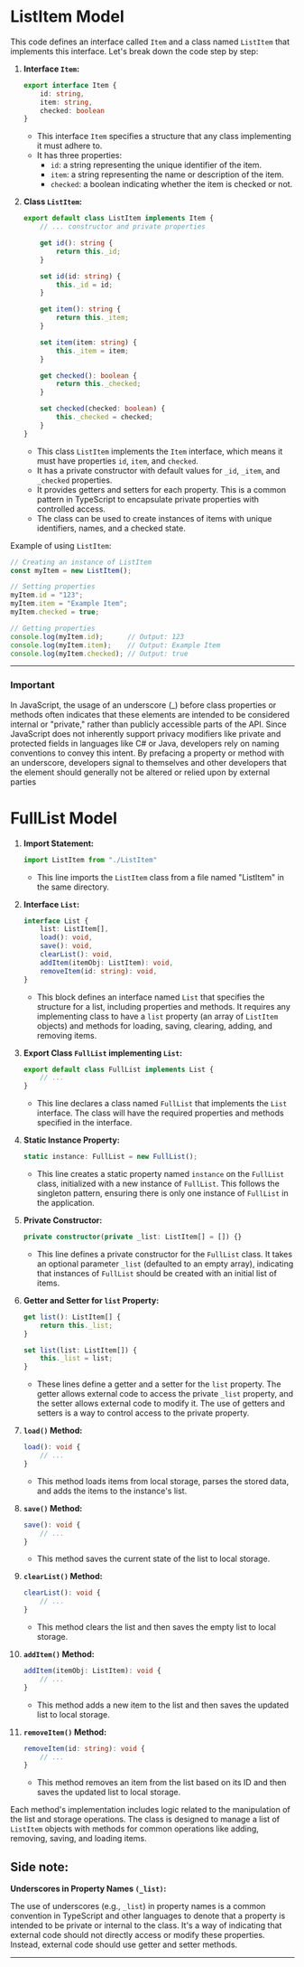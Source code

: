 # ListItem Model

This code defines an interface called `Item` and a class named `ListItem` that implements this interface. Let's break down the code step by step:

1. **Interface `Item`:**
   ```typescript
   export interface Item {
       id: string,
       item: string,
       checked: boolean
   }
   ```
   - This interface `Item` specifies a structure that any class implementing it must adhere to.
   - It has three properties:
     - `id`: a string representing the unique identifier of the item.
     - `item`: a string representing the name or description of the item.
     - `checked`: a boolean indicating whether the item is checked or not.

2. **Class `ListItem`:**
   ```typescript
   export default class ListItem implements Item {
       // ... constructor and private properties

       get id(): string {
           return this._id;
       }

       set id(id: string) {
           this._id = id;
       }

       get item(): string {
           return this._item;
       }

       set item(item: string) {
           this._item = item;
       }

       get checked(): boolean {
           return this._checked;
       }

       set checked(checked: boolean) {
           this._checked = checked;
       }
   }
   ```
   - This class `ListItem` implements the `Item` interface, which means it must have properties `id`, `item`, and `checked`.
   - It has a private constructor with default values for `_id`, `_item`, and `_checked` properties.
   - It provides getters and setters for each property. This is a common pattern in TypeScript to encapsulate private properties with controlled access.
   - The class can be used to create instances of items with unique identifiers, names, and a checked state.

Example of using `ListItem`:
```typescript
// Creating an instance of ListItem
const myItem = new ListItem();

// Setting properties
myItem.id = "123";
myItem.item = "Example Item";
myItem.checked = true;

// Getting properties
console.log(myItem.id);      // Output: 123
console.log(myItem.item);    // Output: Example Item
console.log(myItem.checked); // Output: true
```

---

### Important

In JavaScript, the usage of an underscore (_) before class properties or methods often indicates that these elements are intended to be considered internal or "private," rather than publicly accessible parts of the API. Since JavaScript does not inherently support privacy modifiers like private and protected fields in languages like C# or Java, developers rely on naming conventions to convey this intent. By prefacing a property or method with an underscore, developers signal to themselves and other developers that the element should generally not be altered or relied upon by external parties

# FullList Model


1. **Import Statement:**
   ```typescript
   import ListItem from "./ListItem"
   ```
   - This line imports the `ListItem` class from a file named "ListItem" in the same directory.

2. **Interface `List`:**
   ```typescript
   interface List {
       list: ListItem[],
       load(): void,
       save(): void,
       clearList(): void,
       addItem(itemObj: ListItem): void,
       removeItem(id: string): void,
   }
   ```
   - This block defines an interface named `List` that specifies the structure for a list, including properties and methods. It requires any implementing class to have a `list` property (an array of `ListItem` objects) and methods for loading, saving, clearing, adding, and removing items.

3. **Export Class `FullList` implementing `List`:**
   ```typescript
   export default class FullList implements List {
       // ...
   }
   ```
   - This line declares a class named `FullList` that implements the `List` interface. The class will have the required properties and methods specified in the interface.

4. **Static Instance Property:**
   ```typescript
   static instance: FullList = new FullList();
   ```
   - This line creates a static property named `instance` on the `FullList` class, initialized with a new instance of `FullList`. This follows the singleton pattern, ensuring there is only one instance of `FullList` in the application.

5. **Private Constructor:**
   ```typescript
   private constructor(private _list: ListItem[] = []) {}
   ```
   - This line defines a private constructor for the `FullList` class. It takes an optional parameter `_list` (defaulted to an empty array), indicating that instances of `FullList` should be created with an initial list of items.

6. **Getter and Setter for `list` Property:**
   ```typescript
   get list(): ListItem[] {
       return this._list;
   }

   set list(list: ListItem[]) {
       this._list = list;
   }
   ```
   - These lines define a getter and a setter for the `list` property. The getter allows external code to access the private `_list` property, and the setter allows external code to modify it. The use of getters and setters is a way to control access to the private property.

7. **`load()` Method:**
   ```typescript
   load(): void {
       // ...
   }
   ```
   - This method loads items from local storage, parses the stored data, and adds the items to the instance's list.

8. **`save()` Method:**
   ```typescript
   save(): void {
       // ...
   }
   ```
   - This method saves the current state of the list to local storage.

9. **`clearList()` Method:**
   ```typescript
   clearList(): void {
       // ...
   }
   ```
   - This method clears the list and then saves the empty list to local storage.

10. **`addItem()` Method:**
    ```typescript
    addItem(itemObj: ListItem): void { 
        // ...
    }
    ```
    - This method adds a new item to the list and then saves the updated list to local storage.

11. **`removeItem()` Method:**
    ```typescript
    removeItem(id: string): void {
        // ...
    }
    ```
    - This method removes an item from the list based on its ID and then saves the updated list to local storage.

Each method's implementation includes logic related to the manipulation of the list and storage operations. The class is designed to manage a list of `ListItem` objects with methods for common operations like adding, removing, saving, and loading items.

## Side note:

**Underscores in Property Names `(_list)`:**

The use of underscores (e.g., `_list`) in property names is a common convention in TypeScript and other languages to denote that a property is intended to be private or internal to the class. It's a way of indicating that external code should not directly access or modify these properties. Instead, external code should use getter and setter methods.

---

